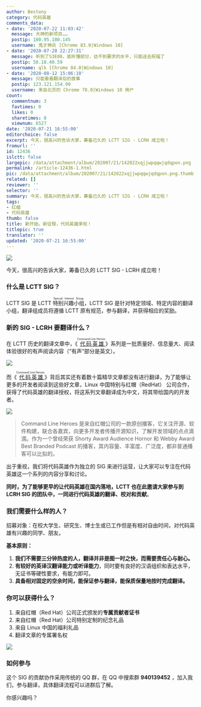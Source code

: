 ```yaml
---
author: Bestony
category: 代码英雄
comments_data:
- date: '2020-07-22 11:03:42'
  message: 大神的新项目……
  postip: 180.95.180.145
  username: 鬼才神兵 [Chrome 83.0|Windows 10]
- date: '2020-07-28 22:27:31'
  message: 听到了S3E08，能听懂部分，达不到要求的水平，只能送去祝福了
  postip: 58.18.40.59
  username: qlk [Chrome 84.0|Windows 10]
- date: '2020-08-12 15:06:10'
  message: 只能看看翻译后的故事
  postip: 123.121.154.99
  username: 来自北京的 Chrome 78.0|Windows 10 用户
count:
  commentnum: 3
  favtimes: 0
  likes: 0
  sharetimes: 0
  viewnum: 6527
date: '2020-07-21 16:55:00'
editorchoice: false
excerpt: 今天，很高兴的告诉大家，筹备已久的 LCTT SIG - LCRH 成立啦！
fromurl: ''
id: 12436
islctt: false
largepic: /data/attachment/album/202007/21/142022xqjjwpqqwjqdqpon.png
permalink: /article-12436-1.html
pic: /data/attachment/album/202007/21/142022xqjjwpqqwjqdqpon.png.thumb.jpg
related: []
reviewer: ''
selector: ''
summary: 今天，很高兴的告诉大家，筹备已久的 LCTT SIG - LCRH 成立啦！
tags:
- 红帽
- 代码英雄
thumb: false
title: 新开始，新征程，代码英雄来啦！
titlepic: true
translator: ''
updated: '2020-07-21 16:55:00'
---
```


![](/data/attachment/album/202007/21/142022xqjjwpqqwjqdqpon.png)


今天，很高兴的告诉大家，筹备已久的 LCTT SIG - LCRH 成立啦！


### 什么是 LCTT SIG？


LCTT SIG 是 LCTT <ruby> 特别兴趣小组 <rp>  （ </rp> <rt>  Special Interest Group </rt> <rp>  ） </rp></ruby>，LCTT SIG 是针对特定领域、特定内容的翻译小组，翻译组成员将遵循 LCTT 原有规范，参与翻译，并获得相应的奖励。


### 新的 SIG - LCRH 要翻译什么？


在 LCTT 历史的翻译文章中，《<ruby> <a href="/article-11251-1.html">  代码英雄 </a> <rp>  （ </rp> <rt>  Command Line Heroes </rt> <rp>  ） </rp></ruby>》系列是一批质量好、信息量大、阅读体验很好的有声阅读内容（“有声”部分是英文）。


![](/data/attachment/album/202007/21/165722smzkxlybtgvxkluf.jpg)


而《<ruby> <a href="/article-11251-1.html">  代码英雄 </a> <rp>  （ </rp> <rt>  Command Line Heroes </rt> <rp>  ） </rp></ruby>》背后其实还有着数十篇精华文章都没有进行翻译，为了能够让更多的开发者阅读到这些好文章，Linux 中国特别与红帽（RedHat） 公司合作，获得了代码英雄的翻译授权，将这系列文章翻译成为中文，将其带给国内的开发者。


![](/data/attachment/album/202007/21/165733qzkm4wcz7ga3ww8f.jpg)



> 
> Command Line Heroes 是来自红帽公司的一款原创播客，它关注开源、软件构建，联合各嘉宾，向更多开发者传播开源知识，了解开发领域的点点滴滴。作为一个曾经荣获 Shorty Award Audience Hornor 和 Webby Award Best Branded Podcast 的播客，其内容量、丰富度、广泛度，都非普通播客可以比拟的。
> 
> 
> 


出于重视，我们将代码英雄作为独立的 SIG 来进行运营，让大家可以专注在代码英雄这一个系列的内容分享和讨论。


**同时，为了能够更早的让代码英雄在国内落地，LCTT 也在此邀请大家参与到 LCRH SIG 的团队中，一同进行代码英雄的翻译、校对和贡献**。


### 我们需要什么样的人？


招募对象：在校大学生、研究生、博士生或已工作但是有相对自由时间，对代码英雄有兴趣的同学、朋友。


**基本原则：**


1. **我们不需要三分钟热度的人，翻译并非是图一时之快，而需要责任心与耐心。**
2. **有较好的英译汉翻译能力或听译能力**，同时要有良好的汉语组织和表达水平，无证书等硬性要求，有能力即可。
3. **具备相对固定的空余时间，能保证参与翻译，能保质保量地按时完成翻译。**


### 你可以获得什么？


1. 来自红帽（Red Hat）公司正式颁发的**专属贡献者证书**
2. 来自红帽（Red Hat）公司特别定制的纪念礼品
3. 来自 Linux 中国的福利礼品
4. 翻译文章的专属署名权


![](/data/attachment/album/202007/21/165742yrhs2rlqn48499gh.jpg)


### 如何参与


这个 SIG 的贡献协作采用传统的 QQ 群，在 QQ 中搜索群 **940139452** ，加入我们，参与翻译，具体翻译流程可以进群后了解。


你感兴趣吗？
